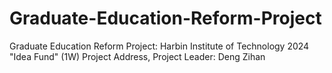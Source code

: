 # Graduate-Education-Reform-Project
Graduate Education Reform Project: Harbin Institute of Technology 2024 "Idea Fund" (1W) Project Address, Project Leader: Deng Zihan
